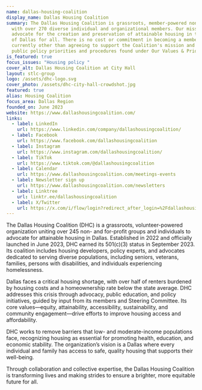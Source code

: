```yaml
---
name: dallas-housing-coalition
display_name: Dallas Housing Coalition
summary: The Dallas Housing Coalition is grassroots, member-powered nonprofit
  with over 270 diverse individual and organizational members. Our mission is to
  advocate for the creation and preservation of attainable housing in the city
  of Dallas for all. There is no cost or commitment in becoming a member
  currently other than agreeing to support the Coalition's mission and adopted
  public policy priorities and procedures found under Our Values & Priorities.
is_featured: true
focus_issues: "Housing policy "
cover_alt: Dallas Housing Coalition at City Hall
layout: stlc-group
logo: /assets/dhc-logo.svg
cover_photo: /assets/dhc-city-hall-crowdshot.jpg
featured: true
alias: Housing Coalition
focus_area: Dallas Region
founded_on: June 2023
website: https://www.dallashousingcoalition.com/
links:
  - label: LinkedIn
    url: https://www.linkedin.com/company/dallashousingcoalition/
  - label: Facebook
    url: https://www.facebook.com/dallashousingcoalition
  - label: Instagram
    url: https://www.instagram.com/dallashousingcoalition/
  - label: TikTok
    url: https://www.tiktok.com/@dallashousingcoalition
  - label: Calendar
    url: https://www.dallashousingcoalition.com/meetings-events
  - label: Newsletter sign up
    url: https://www.dallashousingcoalition.com/newsletters
  - label: Linktree
    url: linktr.ee/dallashousingcoalition
  - label: X/Twitter
    url: https://x.com/i/flow/login?redirect_after_login=%2Fdallashousingco
---
```

The Dallas Housing Coalition (DHC) is a grassroots, volunteer-powered organization uniting over 245 non- and for-profit groups and individuals to advocate for attainable housing in Dallas. Established in 2022 and officially launched in June 2023, DHC earned its 501(c)(3) status in September 2023. Its coalition includes housing developers, policy experts, and advocates dedicated to serving diverse populations, including seniors, veterans, families, persons with disabilities, and individuals experiencing homelessness.

Dallas faces a critical housing shortage, with over half of renters burdened by housing costs and a homeownership rate below the state average. DHC addresses this crisis through advocacy, public education, and policy initiatives, guided by input from its members and Steering Committee. Its core values—equity, attainability, accessibility, sustainability, and community engagement—drive efforts to improve housing access and affordability.

DHC works to remove barriers that low- and moderate-income populations face, recognizing housing as essential for promoting health, education, and economic stability. The organization’s vision is a Dallas where every individual and family has access to safe, quality housing that supports their well-being.

Through collaboration and collective expertise, the Dallas Housing Coalition is transforming lives and making strides to ensure a brighter, more equitable future for all.